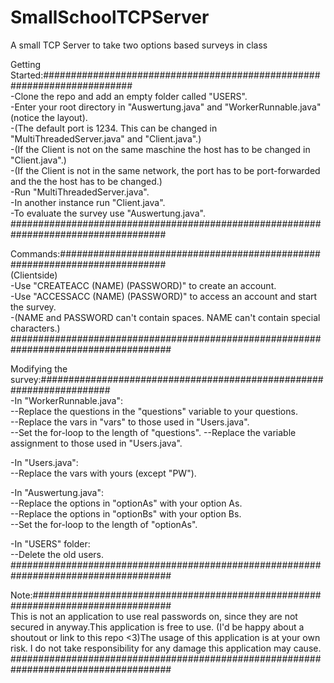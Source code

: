 # SmallSchoolTCPServer
A small TCP Server to take two options based surveys in class


Getting Started:########################################################################                               
-Clone the repo and add an empty folder called "USERS".                                                        
-Enter your root directory in "Auswertung.java" and "WorkerRunnable.java" (notice the layout).                 
-(The default port is 1234. This can be changed in "MultiThreadedServer.java" and "Client.java".)              
-(If the Client is not on the same maschine the host has to be changed in "Client.java".)                       
-(If the Client is not in the same network, the port has to be port-forwarded and the the host has to be changed.)    
-Run "MultiThreadedServer.java".                                                                                  
-In another instance run "Client.java".                                                                           
-To evaluate the survey use "Auswertung.java".
####################################################################################

Commands:###########################################################################                               
(Clientside)                                                                                                        
-Use "CREATEACC (NAME) (PASSWORD)" to create an account.                                                         
-Use "ACCESSACC (NAME) (PASSWORD)" to access an account and start the survey.                                     
-(NAME and PASSWORD can't contain spaces. NAME can't contain special characters.)                                      
#####################################################################################


Modifying the survey:#####################################################################                             
-In "WorkerRunnable.java":                                                                                          
    --Replace the questions in the "questions" variable to your questions.                                             
    --Replace the vars in "vars" to those used in "Users.java".                                                      
    --Set the for-loop to the length of "questions".
    --Replace the variable assignment to those used in "Users.java".                                                   
    
-In "Users.java":                                                                                                         
    --Replace the vars with yours (except "PW").                                                                  
    
-In "Auswertung.java":                                                                                              
    --Replace the options in "optionAs" with your option As.                                                        
    --Replace the options in "optionBs" with your option Bs.                                                           
    --Set the for-loop to the length of "optionAs".                                                          
    
-In "USERS" folder:                                                                                          
    --Delete the old users.                                                                                
#####################################################################################

Note:#################################################################################                             
This is not an application to use real passwords on, since they are not secured 
in anyway.This application is free to use. (I'd be happy about a shoutout or 
link to this repo <3)The usage of this application is at your own risk. I do 
not take responsibility for any damage this application may cause.                                                          
#####################################################################################

